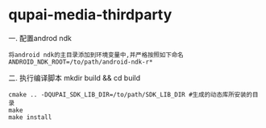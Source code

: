 # qupai-media-thirdparty
一. 配置androd ndk 

    将android ndk的主目录添加到环境变量中,并严格按照如下命名
    ANDROID_NDK_ROOT=/to/path/android-ndk-r*

二. 执行编译脚本
    mkdir build && cd build
    
    cmake .. -DQUPAI_SDK_LIB_DIR=/to/path/SDK_LIB_DIR #生成的动态库所安装的目录
    make
    make install
